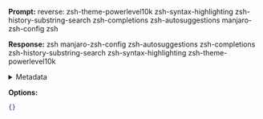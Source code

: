 **Prompt:**
reverse: zsh-theme-powerlevel10k zsh-syntax-highlighting zsh-history-substring-search zsh-completions zsh-autosuggestions manjaro-zsh-config zsh


**Response:**
zsh manjaro-zsh-config zsh-autosuggestions zsh-completions zsh-history-substring-search zsh-syntax-highlighting zsh-theme-powerlevel10k

<details><summary>Metadata</summary>

- Duration: 4351 ms
- Datetime: 2023-10-18T08:52:55.856082
- Model: gpt-3.5-turbo-0613

</details>

**Options:**
```json
{}
```

